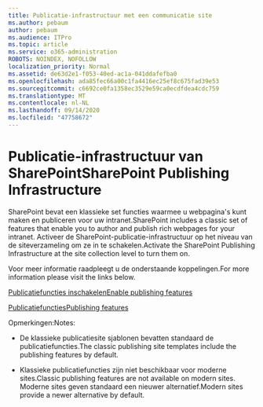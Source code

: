 ```yaml
---
title: Publicatie-infrastructuur met een communicatie site
ms.author: pebaum
author: pebaum
ms.audience: ITPro
ms.topic: article
ms.service: o365-administration
ROBOTS: NOINDEX, NOFOLLOW
localization_priority: Normal
ms.assetid: de63d2e1-f053-40ed-ac1a-041ddafefba0
ms.openlocfilehash: ada85fec66a00c1fa4416ec25ef8c675fad39e53
ms.sourcegitcommit: c6692ce0fa1358ec3529e59ca0ecdfdea4cdc759
ms.translationtype: MT
ms.contentlocale: nl-NL
ms.lasthandoff: 09/14/2020
ms.locfileid: "47758672"
---
```

# <a name="sharepoint-publishing-infrastructure"></a><span data-ttu-id="0fc2f-102">Publicatie-infrastructuur van SharePoint</span><span class="sxs-lookup"><span data-stu-id="0fc2f-102">SharePoint Publishing Infrastructure</span></span>


<span data-ttu-id="0fc2f-103">SharePoint bevat een klassieke set functies waarmee u webpagina's kunt maken en publiceren voor uw intranet.</span><span class="sxs-lookup"><span data-stu-id="0fc2f-103">SharePoint includes a classic set of features that enable you to author and publish rich webpages for your intranet.</span></span> <span data-ttu-id="0fc2f-104">Activeer de SharePoint-publicatie-infrastructuur op het niveau van de siteverzameling om ze in te schakelen.</span><span class="sxs-lookup"><span data-stu-id="0fc2f-104">Activate the SharePoint Publishing Infrastructure at the site collection level to turn them on.</span></span>

<span data-ttu-id="0fc2f-105">Voor meer informatie raadpleegt u de onderstaande koppelingen.</span><span class="sxs-lookup"><span data-stu-id="0fc2f-105">For more information please visit the links below.</span></span>

[<span data-ttu-id="0fc2f-106">Publicatiefuncties inschakelen</span><span class="sxs-lookup"><span data-stu-id="0fc2f-106">Enable publishing features</span></span>](https://support.office.com/article/Enable-publishing-features-479677A6-8B33-4AC7-907D-071C1C7E4518)

[<span data-ttu-id="0fc2f-107">Publicatiefuncties</span><span class="sxs-lookup"><span data-stu-id="0fc2f-107">Publishing features</span></span>](https://support.office.com/article/Features-enabled-in-a-SharePoint-Online-publishing-site-3AB3810C-3C2C-4361-9D0E-0CBE666EA0B0?wt.mc_id=O365_Portal_MMaven#__toc336865553)

<span data-ttu-id="0fc2f-108">Opmerkingen:</span><span class="sxs-lookup"><span data-stu-id="0fc2f-108">Notes:</span></span>

- <span data-ttu-id="0fc2f-109">De klassieke publicatiesite sjablonen bevatten standaard de publicatiefuncties.</span><span class="sxs-lookup"><span data-stu-id="0fc2f-109">The classic publishing site templates include the publishing features by default.</span></span>

- <span data-ttu-id="0fc2f-110">Klassieke publicatiefuncties zijn niet beschikbaar voor moderne sites.</span><span class="sxs-lookup"><span data-stu-id="0fc2f-110">Classic publishing features are not available on modern sites.</span></span> <span data-ttu-id="0fc2f-111">Moderne sites geven standaard een nieuwer alternatief.</span><span class="sxs-lookup"><span data-stu-id="0fc2f-111">Modern sites provide a newer alternative by default.</span></span>

